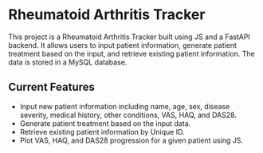 # Rheumatoid Arthritis Tracker

This project is a Rheumatoid Arthritis Tracker built using JS and a FastAPI backend. It allows users to input patient information, generate patient treatment based on the input, and retrieve existing patient information.
The data is stored in a MySQL database.

## Current Features

- Input new patient information including name, age, sex, disease severity, medical history, other conditions, VAS, HAQ, and DAS28.
- Generate patient treatment based on the input data.
- Retrieve existing patient information by Unique ID.
- Plot VAS, HAQ, and DAS28 progression for a given patient using JS.

